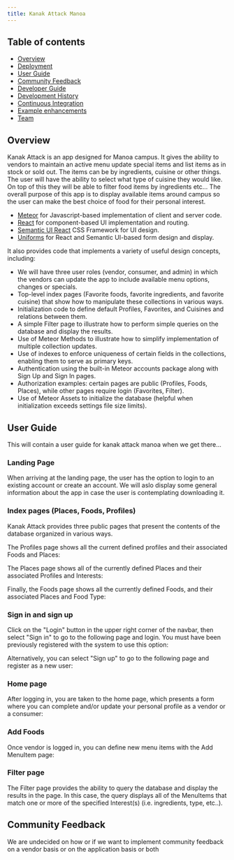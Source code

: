 ```yaml
---
title: Kanak Attack Manoa
---
```


## Table of contents

* [Overview](#overview)
* [Deployment](#deployment)
* [User Guide](#user-guide)
* [Community Feedback](#community-feedback)
* [Developer Guide](#developer-guide)
* [Development History](#development-history)
* [Continuous Integration](#continuous-integration)
* [Example enhancements](#example-enhancements)
* [Team](#team)

## Overview

Kanak Attack is an app designed for Manoa campus. It gives the ability to vendors to maintain an active menu update special items and list items as in stock or sold out. The items can be by ingredients, cuisine or other things. The user will have the ability to select what type of cuisine they would like. On top of this they will be able to filter food items by ingredients etc... The overall purpose of this app is to display available items around campus so the user can make the best choice of food for their personal interest.

* [Meteor](https://www.meteor.com/) for Javascript-based implementation of client and server code.
* [React](https://reactjs.org/) for component-based UI implementation and routing.
* [Semantic UI React](https://react.semantic-ui.com/) CSS Framework for UI design.
* [Uniforms](https://uniforms.tools/) for React and Semantic UI-based form design and display.

It also provides code that implements a variety of useful design concepts, including:

* We will have three user roles (vendor, consumer, and admin) in which the vendors can update the app to include available menu options, changes or specials.
* Top-level index pages (Favorite foods, favorite ingredients, and favorite cuisine) that show how to manipulate these collections in various ways.
* Initialization code to define default Profiles, Favorites, and Cuisines and relations between them.
* A simple Filter page to illustrate how to perform simple queries on the database and display the results.
* Use of Meteor Methods to illustrate how to simplify implementation of multiple collection updates.
* Use of indexes to enforce uniqueness of certain fields in the collections, enabling them to serve as primary keys.
* Authentication using the built-in Meteor accounts package along with Sign Up and Sign In pages.
* Authorization examples: certain pages are public (Profiles, Foods, Places), while other pages require login (Favorites, Filter).
* Use of Meteor Assets to initialize the database (helpful when initialization exceeds settings file size limits).

## User Guide

This will contain a user guide for kanak attack manoa when we get there...

### Landing Page

When arriving at the landing page, the user has the option to login to an existing account or create an account. We will aslo display some general information about the app in case the user is contemplating downloading it.


### Index pages (Places, Foods, Profiles)

Kanak Attack provides three public pages that present the contents of the database organized in various ways.

The Profiles page shows all the current defined profiles and their associated Foods and Places:

[comment]: <> (![]&#40;images/profiles-page.png&#41;)

The Places page shows all of the currently defined Places and their associated Profiles and Interests:


Finally, the Foods page shows all the currently defined Foods, and their associated Places and Food Type:

[comment]: <> (![]&#40;images/interests-page.png&#41;)


### Sign in and sign up

Click on the "Login" button in the upper right corner of the navbar, then select "Sign in" to go to the following page and login. You must have been previously registered with the system to use this option:

[comment]: <> (![]&#40;images/signin-page.png&#41;)

Alternatively, you can select "Sign up" to go to the following page and register as a new user:

[comment]: <> (![]&#40;images/signup-page.png&#41;)

### Home page

After logging in, you are taken to the home page, which presents a form where you can complete and/or update your personal profile as a vendor or a consumer:

[comment]: <> (![]&#40;images/home-page.png&#41;)

### Add Foods

Once vendor is logged in, you can define new menu items with the Add MenuItem page:

[comment]: <> (![]&#40;images/add-project-page.png&#41;)


### Filter page

The Filter page provides the ability to query the database and display the results in the page. In this case, the query displays all of the MenuItems that match one or more of the specified Interest(s) (i.e. ingredients, type, etc..).

[comment]: <> (![]&#40;images/filter-page.png&#41;)

## Community Feedback

We are undecided on how or if we want to implement community feedback on a vendor basis or on the application basis or both



